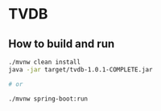 # TVDB

## How to build and run
```bash
./mvnw clean install
java -jar target/tvdb-1.0.1-COMPLETE.jar

# or

./mvnw spring-boot:run
```